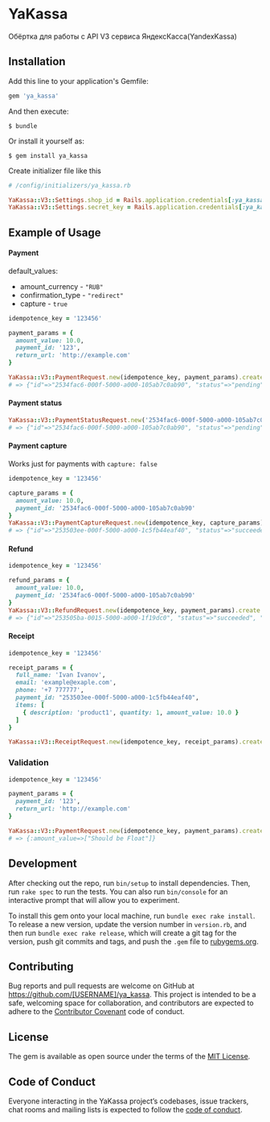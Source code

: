 # YaKassa

Обёртка для работы с API V3 сервиса ЯндексКасса(YandexKassa)

## Installation

Add this line to your application's Gemfile:

```ruby
gem 'ya_kassa'
```

And then execute:

    $ bundle

Or install it yourself as:

    $ gem install ya_kassa

Create initializer file like this
```ruby
# /config/initializers/ya_kassa.rb

YaKassa::V3::Settings.shop_id = Rails.application.credentials[:ya_kassa][:shop_id]
YaKassa::V3::Settings.secret_key = Rails.application.credentials[:ya_kassa][:secret_key]

```

## Example of Usage
#### Payment
default_values:
- amount_currency - `"RUB"`
- confirmation_type - `"redirect"`
- capture - `true`
```ruby
idempotence_key = '123456'

payment_params = {
  amount_value: 10.0,
  payment_id: '123',
  return_url: 'http://example.com'
}

YaKassa::V3::PaymentRequest.new(idempotence_key, payment_params).create
# => {"id"=>"2534fac6-000f-5000-a000-105ab7c0ab90", "status"=>"pending", "paid"=>false, "amount"=>{"value"=>"10.00", "currency"=>"RUB"}, "confirmation"=>{"type"=>"redirect", "confirmation_url"=>"https://money.yandex.ru/api-pages/v2/payment-confirm/epl?orderId=2534fac6-000f-50....."}, "created_at"=>"2019-10-13T08:57:42.987Z", "metadata"=>{}, "recipient"=>{"account_id"=>"123123", "gateway_id"=>"123123"}, "refundable"=>false, "test"=>true}
```

#### Payment status
```ruby
YaKassa::V3::PaymentStatusRequest.new('2534fac6-000f-5000-a000-105ab7c0ab90').create
# => {"id"=>"2534fac6-000f-5000-a000-105ab7c0ab90", "status"=>"pending", "paid"=>false, "amount"=>{"value"=>"10.00", "currency"=>"RUB"}, "confirmation"=>{"type"=>"redirect", "confirmation_url"=>"https://money.yandex.ru/api-pages/v2/payment-confirm/epl?orderId=2534fac6-000f..."}, "created_at"=>"2019-10-13T08:57:42.987Z", "metadata"=>{}, "recipient"=>{"account_id"=>"123123", "gateway_id"=>"123123"}, "refundable"=>false, "test"=>true}
```

#### Payment capture
Works just for payments with `capture: false`
```ruby
idempotence_key = '123456'

capture_params = {
  amount_value: 10.0,
  payment_id: '2534fac6-000f-5000-a000-105ab7c0ab90'
}
YaKassa::V3::PaymentCaptureRequest.new(idempotence_key, capture_params).create
# => {"id"=>"253503ee-000f-5000-a000-1c5fb44eaf40", "status"=>"succeeded", "paid"=>true, "amount"=>{"value"=>"10.00", "currency"=>"RUB"}, "authorization_details"=>{"rrn"=>"123123272641", "auth_code"=>"21231"}, "captured_at"=>"2019-10-13T09:38:14.133Z", "created_at"=>"2019-10-13T09:37:58.019Z", "metadata"=>{}, "payment_method"=>{"type"=>"bank_card", "id"=>"253503ee-000f-5000-a000-1c5fb44eaf40", "saved"=>false, "card"=>{"first6"=>"555555", "last4"=>"4444", "expiry_month"=>"01", "expiry_year"=>"2022", "card_type"=>"MasterCard"}, "title"=>"Bank card *4444"}, "recipient"=>{"account_id"=>"45358", "gateway_id"=>"16234542"}, "refundable"=>true, "refunded_amount"=>{"value"=>"0.00", "currency"=>"RUB"}, "test"=>true}
```

#### Refund
```ruby
idempotence_key = '123456'

refund_params = {
  amount_value: 10.0,
  payment_id: '2534fac6-000f-5000-a000-105ab7c0ab90'
}
YaKassa::V3::RefundRequest.new(idempotence_key, payment_params).create
# => {"id"=>"253505ba-0015-5000-a000-1f19dc0", "status"=>"succeeded", "amount"=>{"value"=>"10.0", "currency"=>"RUB"}, "created_at"=>"2019-10-13T09:44:26.548Z", "payment_id"=>"253503ee-000f-5000-a000-1c5fb4"
```

#### Receipt
```ruby
idempotence_key = '123456'

receipt_params = {
  full_name: 'Ivan Ivanov',
  email: 'example@exaple.com',
  phone: '+7 777777',
  payment_id: "253503ee-000f-5000-a000-1c5fb44eaf40",
  items: [
    { description: 'product1', quantity: 1, amount_value: 10.0 }
  ]
}

YaKassa::V3::ReceiptRequest.new(idempotence_key, receipt_params).create
```

### Validation
```ruby
idempotence_key = '123456'

payment_params = {
  payment_id: '123',
  return_url: 'http://example.com'
}

YaKassa::V3::PaymentRequest.new(idempotence_key, payment_params).create
# => {:amount_value=>["Should be Float"]}
```

## Development

After checking out the repo, run `bin/setup` to install dependencies. Then, run `rake spec` to run the tests. You can also run `bin/console` for an interactive prompt that will allow you to experiment.

To install this gem onto your local machine, run `bundle exec rake install`. To release a new version, update the version number in `version.rb`, and then run `bundle exec rake release`, which will create a git tag for the version, push git commits and tags, and push the `.gem` file to [rubygems.org](https://rubygems.org).

## Contributing

Bug reports and pull requests are welcome on GitHub at https://github.com/[USERNAME]/ya_kassa. This project is intended to be a safe, welcoming space for collaboration, and contributors are expected to adhere to the [Contributor Covenant](http://contributor-covenant.org) code of conduct.

## License

The gem is available as open source under the terms of the [MIT License](https://opensource.org/licenses/MIT).

## Code of Conduct

Everyone interacting in the YaKassa project’s codebases, issue trackers, chat rooms and mailing lists is expected to follow the [code of conduct](https://github.com/[USERNAME]/ya_kassa/blob/master/CODE_OF_CONDUCT.md).
